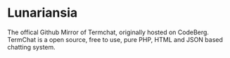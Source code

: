 # Lunariansia
The offical Github Mirror of Termchat,  originally  hosted on CodeBerg. TermChat is a  open source, free to use, pure PHP, HTML and JSON based chatting system. 
